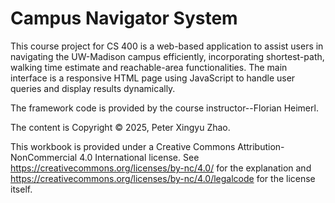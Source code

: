 # Campus Navigator System

This course project for CS 400 is a web-based application to assist users in navigating the UW-Madison campus efficiently, incorporating shortest-path, walking time estimate and reachable-area functionalities. The main interface is a responsive HTML page using JavaScript to handle user queries and display results dynamically.

The framework code is provided by the course instructor--Florian Heimerl.

The content is Copyright &copy; 2025, Peter Xingyu Zhao.

This workbook is provided under a Creative Commons Attribution-NonCommercial 4.0 International license. See https://creativecommons.org/licenses/by-nc/4.0/ for the explanation and https://creativecommons.org/licenses/by-nc/4.0/legalcode for the license itself.
